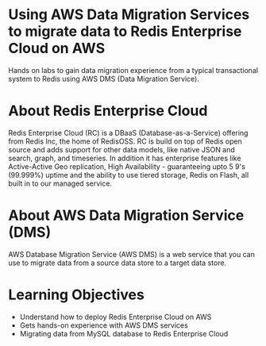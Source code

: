 # Using AWS Data Migration Services to migrate data to Redis Enterprise Cloud on AWS
Hands on labs to gain data migration experience from a typical transactional system to Redis using AWS DMS (Data Migration Service).

# About Redis Enterprise Cloud
Redis Enterprise Cloud (RC) is a DBaaS (Database-as-a-Service) offering from Redis Inc, the home of RedisOSS. RC is build on top of Redis open source and adds support for other data models, like native JSON and search, graph, and timeseries.  In addition it has  enterprise features like Active-Active Geo replication, High Availability - guaranteeing upto 5 9's (99.999%) uptime and the ability to use tiered storage, Redis on Flash, all built in to our managed service.

# About AWS Data Migration Service (DMS)
AWS Database Migration Service (AWS DMS) is a web service that you can use to migrate data from a source data store to a target data store.

# Learning Objectives
* Understand how to deploy Redis Enterprise Cloud on AWS
* Gets hands-on experience with AWS DMS services
* Migrating data from MySQL database to Redis Enterprise Cloud
